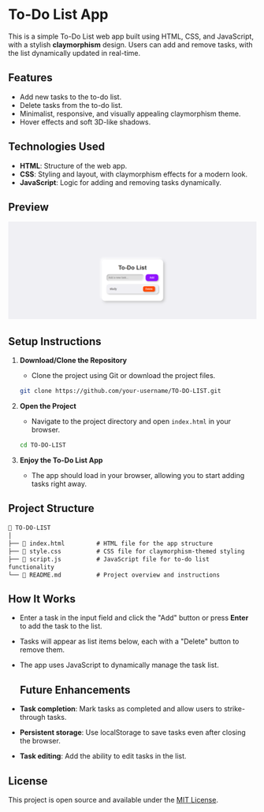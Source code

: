 # To-Do List App

This is a simple To-Do List web app built using HTML, CSS, and JavaScript, with a stylish **claymorphism** design. Users can add and remove tasks, with the list dynamically updated in real-time.

## Features

- Add new tasks to the to-do list.
- Delete tasks from the to-do list.
- Minimalist, responsive, and visually appealing claymorphism theme.
- Hover effects and soft 3D-like shadows.
  
## Technologies Used

- **HTML**: Structure of the web app.
- **CSS**: Styling and layout, with claymorphism effects for a modern look.
- **JavaScript**: Logic for adding and removing tasks dynamically.

## Preview

![To-Do List App Preview](images/to-do-list.png) 

## Setup Instructions

1. **Download/Clone the Repository**
   - Clone the project using Git or download the project files.
   ```bash
   git clone https://github.com/your-username/TO-DO-LIST.git
   ```

2. **Open the Project**
   - Navigate to the project directory and open `index.html` in your browser.
   ```bash
   cd TO-DO-LIST
   ```

3. **Enjoy the To-Do List App**
   - The app should load in your browser, allowing you to start adding tasks right away.

## Project Structure

```
📁 TO-DO-LIST
│
├── 📄 index.html         # HTML file for the app structure
├── 📄 style.css          # CSS file for claymorphism-themed styling
├── 📄 script.js          # JavaScript file for to-do list functionality
└── 📄 README.md          # Project overview and instructions
```

## How It Works

- Enter a task in the input field and click the "Add" button or press **Enter** to add the task to the list.
- Tasks will appear as list items below, each with a "Delete" button to remove them.
- The app uses JavaScript to dynamically manage the task list.

  ## Future Enhancements

- **Task completion**: Mark tasks as completed and allow users to strike-through tasks.
- **Persistent storage**: Use localStorage to save tasks even after closing the browser.
- **Task editing**: Add the ability to edit tasks in the list.

## License

This project is open source and available under the [MIT License](LICENSE).

